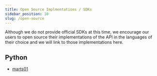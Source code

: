 ```yaml
---
title: Open Source Implmentations / SDKs
sidebar_position: 10
slug: /open-source
---
```


Although we do not provide official SDKs at this time, we encourage our users to open source their implementations of the API in the languages of their choice and we will link to those implementations here.

## Python

- [marts01](https://github.com/marts01/market_data)
